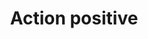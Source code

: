 ---
title: Action positive
longTitle: 'Action positive'
tags:
- gccommon
french:
- "[[Affirmative action]]"
---